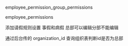 employee_permission_group_permissions

employee_permissions


添加请假规则设置 事假和病假 总部可以编辑分部不能编辑

通过后台传的 organization_id 查询组织表判断id是否为总部
